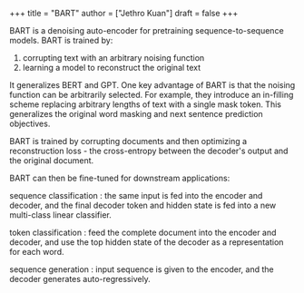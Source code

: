 +++
title = "BART"
author = ["Jethro Kuan"]
draft = false
+++

BART is a denoising auto-encoder for pretraining sequence-to-sequence models. BART is trained by:

1.  corrupting text with an arbitrary noising function
2.  learning a model to reconstruct the original text

It generalizes BERT and GPT. One key advantage of BART is that the noising
function can be arbitrarily selected. For example, they introduce an in-filling
scheme replacing arbitrary lengths of text with a single mask token. This
generalizes the original word masking and next sentence prediction objectives.

BART is trained by corrupting documents and then optimizing a reconstruction
loss - the cross-entropy between the decoder's output and the original document.

BART can then be fine-tuned for downstream applications:

sequence classification
: the same input is fed into the encoder and decoder, and the final decoder token and hidden state is fed into a new multi-class linear classifier.

token classification
: feed the complete document into the encoder and decoder, and use the top hidden state of the decoder as a representation for each word.

sequence generation
: input sequence is given to the encoder, and the decoder
generates auto-regressively.
